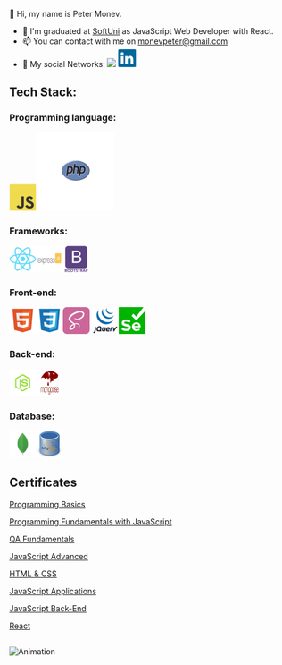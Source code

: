 

👋 Hi, my name is Peter Monev.
- 🌱  I'm graduated at [SoftUni](https://softuni.bg/users/profile/show?username=PeteM) as JavaScript Web Developer with React.
- 📫 You can contact with me on monevpeter@gmail.com
- :speech_balloon: My social Networks:  [<img src="https://github.com/PeterMonev/PeterMonevInfo/blob/main/img/facebook-logo-2428.png">](https://www.facebook.com/peter.monev)  [<img src="https://github.com/PeterMonev/PeterMonev/blob/main/img/linkedin-logo-2430.png">](https://www.linkedin.com/in/peter-monev-22582b248/)

## Tech Stack:

###  Programming language:

<img src="https://github.com/PeterMonev/PeterMonev/blob/main/img/javascript-logo.png"><img src="https://github.com/PeterMonev/PeterMonev/blob/main/img/php-logo.png">

### Frameworks:

<img src="https://github.com/PeterMonev/PeterMonev/blob/main/img/react-logo.png"><img src="https://github.com/PeterMonev/PeterMonev/blob/main/img/express-logo.png"><img src="https://github.com/PeterMonev/PeterMonev/blob/main/img/bootstrap-logo.png">

### Front-end:

<img src="https://github.com/PeterMonev/PeterMonev/blob/main/img/html-logo.png"><img src="https://github.com/PeterMonev/PeterMonev/blob/main/img/css-logo.png"><img src="https://github.com/PeterMonev/PeterMonev/blob/main/img/sass-logo.png"> <img src="https://github.com/PeterMonev/PeterMonev/blob/main/img/jquery-logo.png"><img src="https://github.com/PeterMonev/PeterMonev/blob/main/img/selenium-logo.png">

### Back-end:

<img src="https://github.com/PeterMonev/PeterMonev/blob/main/img/nodejs-log.png"><img src="https://github.com/PeterMonev/PeterMonev/blob/main/img/mongoose-logo.png">

### Database:

<img src="https://github.com/PeterMonev/PeterMonev/blob/main/img/mongodb-log.png"><img src="https://github.com/PeterMonev/PeterMonev/blob/main/img/mysql-logo.png">

## Certificates

[Programming Basics](https://softuni.bg/Certificates/Details/125483/0368bceb)

[Programming Fundamentals with JavaScript](https://softuni.bg/certificates/details/139238/a15e82d0)

[QA Fundamentals](https://softuni.bg/certificates/details/133013/505f6769)

[JavaScript Advanced](https://softuni.bg/certificates/details/145469/94dd7900)

[HTML & CSS](https://softuni.bg/certificates/details/147301/233868d0)

[JavaScript Applications](https://softuni.bg/certificates/details/149863/25a88944)

[JavaScript Back-End](https://softuni.bg/certificates/details/162711/07729bab)

[React](https://softuni.bg/certificates/details/168489/855a0f0d)

##

![Animation](https://github.com/PeterMonev/PeterMonev/blob/main/img/podoboregifche.gif)
 
